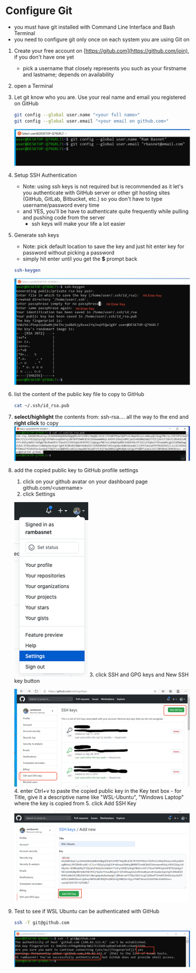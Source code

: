 # Configure Git

- you must have git installed with Command Line Interface and Bash Terminal
- you need to configure git only once on each system you are using Git on

1. Create your free account on [https://gitub.com](https://github.com/join), if you don't have one yet
    - pick a username that closely represents you such as your firstname and lastname; depends on availability

2. open a Terminal
3. Let git know who you are. Use your real name and email you registered on GitHub

    ```bash
    git config --global user.name "<your full name>"
    git config --global user.email "<your email on github.com>"
    ```

    ![Git Config](git-config.png)

4. Setup SSH Authentication
    - Note: using ssh keys is not required but is recommended as it let's you authenticate with GitHub server or other git hosting sites (GitHub, GitLab, Bitbucket, etc.) so you don't have to type username/password every time
    - and YES, you'll be have to authenticate quite frequently while pulling and pushing code from the server
        - ssh keys will make your life a lot easier

5. Generate ssh keys
    - Note: pick default location to save the key and just hit enter key for password without picking a password
    - simply hit enter until you get the **\$** prompt back

    ```bash
    ssh-keygen
    ```

    ![SSH Keys](ssh-keys.png)

6. list the content of the public key file to copy to GitHub

    ```bash
    cat ~/.ssh/id_rsa.pub
    ```

7. **select/highlight** the contents from: ssh-rsa…. all the way to the end and **right click** to copy
    ![Copy Public Key](CopyPublicKey.png)

8. add the copied public key to GitHub profile settings
    1. click on your github avatar on your dashboard page github.com/\<username\>
    2. click Settings

    ![Profile Settings](../resources/GitHub-profile.png)
    3. click SSH and GPG keys and New SSH key button

    ![New SSH key](../resources/GitHubSSH.png)
    4. enter Ctrl+v to paste the copied public key in the Key text box
        - for Title, give it a descriptive name like "WSL-Ubuntu", "Windows Laptop" where the key is copied from
    5. click Add SSH Key

    ![Add SSH Key](../resources/AddSSH.png)

9. Test to see if WSL Ubuntu can be authenticated with GitHub

    ```bash
    ssh -T git@github.com
    ```

    ![SSH Test](../resources/SSHTest.png)
